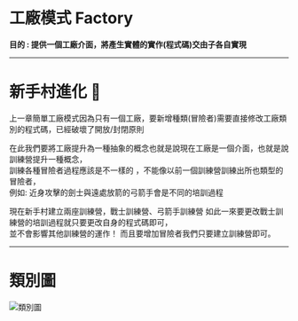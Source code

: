 # 工廠模式 Factory

**目的 : 提供一個工廠介面，將產生實體的實作(程式碼)交由子各自實現**

---
# 新手村進化 🤭

上一章簡單工廠模式因為只有一個工廠，要新增種類(冒險者)需要直接修改工廠類別的程式碼，已經破壞了開放/封閉原則

在此我們要將工廠提升為一種抽象的概念也就是說現在工廠是一個介面，也就是說訓練營提升一種概念，  
訓練各種冒險者過程應該是不一樣的
，不能像以前一個訓練營訓練出所也類型的冒險者，  
例如: 近身攻擊的劍士與遠處放箭的弓箭手會是不同的培訓過程

現在新手村建立兩座訓練營，戰士訓練營、弓箭手訓練營
如此一來要更改戰士訓練營的培訓過程就只要更改自身的程式碼即可，  
並不會影響其他訓練營的運作！
而且要增加冒險者我們只要建立訓練營即可。

---

# 類別圖

![類別圖](https://raw.githubusercontent.com/yu-sooong/design-patterns-php/feature/ting/factory/factory.png "factory")
